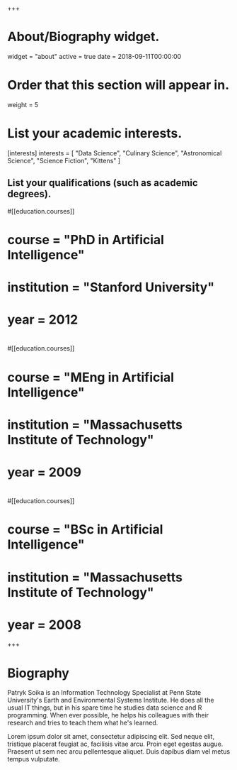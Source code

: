 +++
# About/Biography widget.
widget = "about"
active = true
date = 2018-09-11T00:00:00

# Order that this section will appear in.
weight = 5

# List your academic interests.
[interests]
  interests = [
    "Data Science",
    "Culinary Science",
    "Astronomical Science",
    "Science Fiction",
    "Kittens"
  ]

## List your qualifications (such as academic degrees).
#[[education.courses]]
#  course = "PhD in Artificial Intelligence"
#  institution = "Stanford University"
#  year = 2012
#
#[[education.courses]]
#  course = "MEng in Artificial Intelligence"
#  institution = "Massachusetts Institute of Technology"
#  year = 2009
#
#[[education.courses]]
#  course = "BSc in Artificial Intelligence"
#  institution = "Massachusetts Institute of Technology"
#  year = 2008
 
+++

# Biography

Patryk Soika is an Information Technology Specialist at Penn State University's
Earth and Environmental Systems Institute.  He does all the usual IT things, but
in his spare time he studies data science and R programming.  When ever possible,
he helps his colleagues with their research and tries to teach them what he's 
learned.

Lorem ipsum dolor sit amet, consectetur adipiscing elit. Sed neque elit, tristique placerat feugiat ac, facilisis vitae arcu. Proin eget egestas augue. Praesent ut sem nec arcu pellentesque aliquet. Duis dapibus diam vel metus tempus vulputate. 
